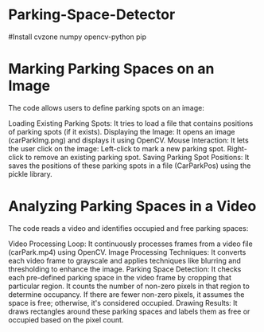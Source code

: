 # Parking-Space-Detector

#Install
cvzone
numpy
opencv-python
pip

# Marking Parking Spaces on an Image
The code allows users to define parking spots on an image:

Loading Existing Parking Spots: It tries to load a file that contains positions of parking spots (if it exists).
Displaying the Image: It opens an image (carParkImg.png) and displays it using OpenCV.
Mouse Interaction: It lets the user click on the image:
Left-click to mark a new parking spot.
Right-click to remove an existing parking spot.
Saving Parking Spot Positions: It saves the positions of these parking spots in a file (CarParkPos) using the pickle library.
# Analyzing Parking Spaces in a Video
The code reads a video and identifies occupied and free parking spaces:

Video Processing Loop: It continuously processes frames from a video file (carPark.mp4) using OpenCV.
Image Processing Techniques: It converts each video frame to grayscale and applies techniques like blurring and thresholding to enhance the image.
Parking Space Detection: It checks each pre-defined parking space in the video frame by cropping that particular region.
It counts the number of non-zero pixels in that region to determine occupancy.
If there are fewer non-zero pixels, it assumes the space is free; otherwise, it's considered occupied.
Drawing Results: It draws rectangles around these parking spaces and labels them as free or occupied based on the pixel count.
